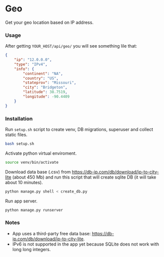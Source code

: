 # Geo

Get your geo location based on IP address.

### Usage

After getting `YOUR_HOST/api/geo/` you will see something lile that:

```json
{
    "ip": "12.0.0.0",
    "type": "IPv4",
    "info": {
        "continent": "NA",
        "country": "US",
        "stateprov": "Missouri",
        "city": "Bridgeton",
        "latitude": 38.7519,
        "longitude": -90.4409
    }
}
```

### Installation

Run `setup.sh` script to create venv, DB migrations, superuser and collect static files.
```sh
bash setup.sh
```

Activate python virtual enviroment.
```sh
source venv/bin/activate
```

Download data base (.csv) from https://db-ip.com/db/download/ip-to-city-lite (about 450 Mb) and run this script that will create sqlite DB (it will take about 10 minutes).
```sh
python manage.py shell < create_db.py
```

Run app server.
```sh
python manage.py runserver
```

### Notes
* App uses a third-party free data base: https://db-ip.com/db/download/ip-to-city-lite.
* IPv6 is not supported in the app yet because SQLite does not work with long long integers.